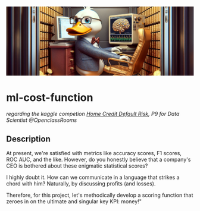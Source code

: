 
![picsou](./assets/image.png)

# ml-cost-function


*regarding the kaggle competion [Home Credit Default Risk](https://www.kaggle.com/c/home-credit-default-risk), P9 for Data Scientist @OpenclassRooms*

## Description

At present, we're satisfied with metrics like accuracy scores, F1 scores, ROC AUC, and the like. However, do you honestly believe that a company's CEO is bothered about these enigmatic statistical scores? 

I highly doubt it. How can we communicate in a language that strikes a chord with him? Naturally, by discussing profits (and losses). 

Therefore, for this project, let's methodically develop a scoring function that zeroes in on the ultimate and singular key KPI: money!"
